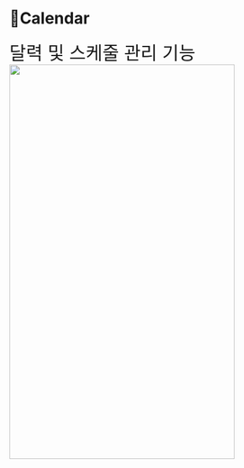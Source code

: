 # 📆Calendar  

<font size="6">달력 및 스케줄 관리 기능</font> 
<img src="https://user-images.githubusercontent.com/47289479/102694251-1d8e6980-4263-11eb-8804-6fb1c2b6ba52.gif" width="400" height="700"/>
